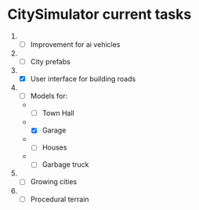 # CitySimulator current tasks

1. - [ ] Improvement for ai vehicles 
1. - [ ] City prefabs 
1. - [x] User interface for building roads
1. - [ ] Models for:
    * - [ ] Town Hall
    * - [x] Garage
    * - [ ] Houses
    * - [ ] Garbage truck 
1. - [ ] Growing cities
1. - [ ] Procedural terrain
